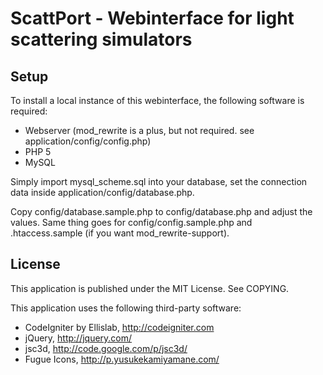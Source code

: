 ScattPort - Webinterface for light scattering simulators
========================================================

Setup
-----

To install a local instance of this webinterface, the following software is required:

* Webserver (mod_rewrite is a plus, but not required. see application/config/config.php)
* PHP 5
* MySQL

Simply import mysql_scheme.sql into your database, set the connection data inside application/config/database.php.

Copy config/database.sample.php to config/database.php and adjust the values.
Same thing goes for config/config.sample.php and .htaccess.sample (if you want mod_rewrite-support).


License
-------

This application is published under the MIT License. See COPYING.

This application uses the following third-party software:

* CodeIgniter by Ellislab, http://codeigniter.com
* jQuery, http://jquery.com/
* jsc3d, http://code.google.com/p/jsc3d/
* Fugue Icons, http://p.yusukekamiyamane.com/
